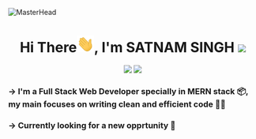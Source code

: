![MasterHead](https://image.avestagroup.net/root/root/images/142482020_ezgif-4-c92286709ec9.gif)

<h1 align="center">Hi There<img src="https://raw.githubusercontent.com/ABSphreak/ABSphreak/master/gifs/Hi.gif" width="35">, I'm SATNAM SINGH <img src="https://camo.githubusercontent.com/d3359cb00ab0b5ed8f2e1fe3fceb4fbaf3b614340f8c0db99c17b9f50b351770/68747470733a2f2f656d6f6a69732e736c61636b6d6f6a69732e636f6d2f656d6f6a69732f696d616765732f313533313834393433302f343234362f626c6f622d73756e676c61737365732e6769663f31353331383439343330" width="35"/></h1>

<div align="center">
 <img src="https://www.wingstechsolutions.com/wp-content/uploads/2022/03/full-stack-development.gif"/>
 <img src="https://readme-typing-svg.herokuapp.com?font=Fira+Code&weight=600&pause=1000&color=FF0000&center=true&width=435&lines=Full+Stack+Developer"/>
</div>

<div width="100%" display="flex">
<h3 align="left">→ I'm a Full Stack Web Developer specially in MERN stack 📦, my main focuses on writing clean and efficient code 👨‍💻</h3>
<h3 align="left">→ Currently looking for a new opprtunity 🤖</h3>
</div>
<br/>
